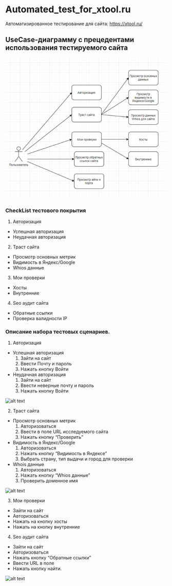 # Automated_test_for_xtool.ru

Автоматизированное тестирование для сайта: https://xtool.ru/



## UseCase-диаграмму с прецедентами использования тестируемого сайта

![alt text](https://github.com/progML/Automated_test_for_xtool.ru/blob/master/UseCase.png)


### CheckList тестового покрытия
1)	Авторизация
+ Успешная авторизация
+ Неудачная авторизация
2)	Траст сайта
+	Просмотр основных метрик
+ Видимость в Яндекс/Google
+	Whios данные
3)	Мои проверки
+	Хосты
+	Внутренние
4)	Seo аудит сайта
+	Обратные ссылки
+	Проверка валидности IP


### Описание набора тестовых сценариев.
1)	Авторизация
  +	Успешная авторизация
    1)	Зайти на сайт
    2)	Ввести Почту и пароль
    3)	Нажать кнопку Войти
  +	Неудачная авторизация
    1)	Зайти на сайт
    2)	Ввести неверные почту и пароль
    3)	Нажать кнопку Войти

![alt text](https://github.com/progML/Automated_test_for_xtool.ru/blob/master/result/test1.gif)


2)	Траст сайта
  +	Просмотр основных метрик
    1) Авторизоваться 
    2) Ввести в поле URL исследуемого сайта 
    3) Нажать кнопку “Проверить”   
  +	Видимость в Яндекс/Google
    1) Авторизоваться 
    2) Нажать кнопку “Видимость в Яндексе” 
    3) Выбрать страну, тип выдачи и город для проверки
  +	Whois данные 
    1) Авторизоваться 
    2) Нажать кнопку “Whios данные” 
    3) Проверить доменное имя

![alt text](https://github.com/progML/Automated_test_for_xtool.ru/blob/master/result/test2.gif)


3)	Мои проверки
  +	Зайти на сайт
  +	Авторизоваться 
  +	Нажать на кнопку хосты
  +	Нажать на кнопку внутренние

4)	Seo аудит сайта
  +	Зайти на сайт
  +	Авторизоваться 
  +	Нажать кнопку “Обратные ссылки”
  +	Ввести URL в поле
  +	Нажать кнопку найти.

![alt text](https://github.com/progML/Automated_test_for_xtool.ru/blob/master/result/test3.gif)
